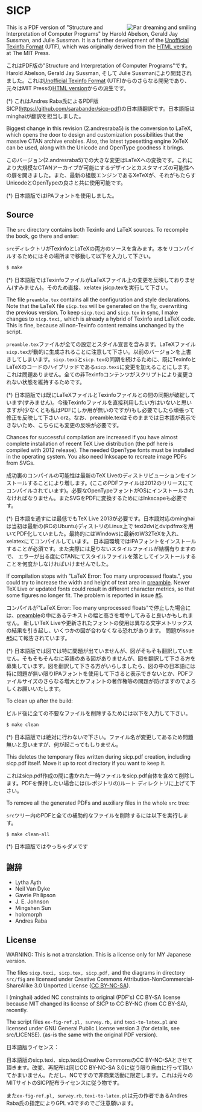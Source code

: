 SICP
====

<img src="http://sicpebook.files.wordpress.com/2013/09/dreamsmile3.png"
 alt="Par dreaming and smiling" align="right" />

This is a PDF version of "Structure and Interpretation of Computer Programs" by Harold Abelson, Gerald Jay Sussman, and Julie Sussman. It is a further development of the [Unofficial Texinfo Format](http://www.neilvandyke.org/sicp-texi/) (UTF), which was originally derived from the [HTML version](http://mitpress.mit.edu/sicp/) at The MIT Press.

これはPDF版の"Structure and Interpretation of Computer Programs"です。Harold Abelson, Gerald Jay Sussman, そして Julie Sussmanにより開発されました。これは[Unofficial Texinfo Format](http://www.neilvandyke.org/sicp-texi/) (UTF)からのさらなる開発であり、
元々はMIT Pressの[HTML version](http://mitpress.mit.edu/sicp/)からの派生です。

(*) これはAndres Raba氏によるPDF版SICP(https://github.com/sarabander/sicp-pdf)の日本語翻訳です。日本語版はminghaiが翻訳を担当しました。

Biggest change in this revision (2.andresraba5) is the conversion to LaTeX, which opens the door to design and customization possibilities that the massive CTAN archive enables. Also, the latest typesetting engine XeTeX can be used, along with the Unicode and OpenType goodness it brings.

このバージョン(2.andresraba5)での大きな変更はLaTeXへの変換です。これにより大規模なCTANアーカイブが可能にするデザインとカスタマイズの可能性への扉を開きました。また、最新の組版エンジンであるXeTeXが、それがもたらすUnicodeとOpenTypeの良さと共に使用可能です。

(*) 日本語版ではIPAフォントを使用しました。

Source
------

The `src` directory contains both Texinfo and LaTeX sources. To recompile the book, go there and enter:

`src`ディレクトリがTexinfoとLaTeXの両方のソースを含みます。本をリコンパイルするためにはその場所まで移動して以下を入力して下さい。

```bash
$ make
```

(*) 日本語版ではTexinfoファイルがLaTeXファイル上の変更を反映しておりません(すみません)。そのため直接、xelatex jsicp.texを実行して下さい。

The file `preamble.tex` contains all the configuration and style declarations. Note that the LaTeX file `sicp.tex` will be generated on the fly, overwriting the previous version. To keep `sicp.texi` and `sicp.tex` in sync, I make changes to `sicp.texi,` which is already a hybrid of Texinfo and LaTeX code. This is fine, because all non-Texinfo content remains unchanged by the script.

`preamble.tex`ファイルが全ての設定とスタイル宣言を含みます。LaTeXファイル`sicp.tex`が動的に生成されることに注意して下さい。以前のバージョンを上書きしてしまいます。`sicp.texi`と`sicp.tex`の同期を続けるために、既にTexinfoとLaTeXのコードのハイブリッドである`sicp.texi`に変更を加えることにします。これは問題ありません。全ての非Texinfoコンテンツがスクリプトにより変更されない状態を維持するためです。

(*) 日本語版では既にLaTeXファイルとTexinfoファイルとの間の同期が破綻しています(すみません)。今後Texinfoファイルを直接利用したい方はいないと思いますが(少なくとも私はPDFにしか用が無いのですが)もし必要でしたら頑張って修正を反映して下さい orz。なお、preamble.texはそのままでは日本語が表示できないため、こちらにも変更の反映が必要です。

Chances for successful compilation are increased if you have almost complete installation of recent TeX Live distribution (the pdf here is compiled with 2012 release). The needed OpenType fonts must be installed in the operating system. You also need Inkscape to recreate image PDFs from SVGs.

成功裏のコンパイルの可能性は最新のTeX Liveのディストリビューションをインストールすることにより増します。(ここのPDFファイルは2012のリリースにてコンパイルされています)。必要なOpenTypeフォントがOSにインストールされなければなりません。またSVGをPDFに変換するためにはInkscapeも必要です。

(*) 日本語を通すには最低でもTeX Live 2013が必要です。日本語対応のminghaiは当初は最新の(RCのUbuntu)ディストリのLinux上で
texi2dviとdvipdfmxを用いてPDF化していました。最終的にはWindowsに最新のW32TeXを入れ、xelatexにてコンパイルしています。
日本語環境ではIPAフォントをインストールすることが必須です。また実際には足りないスタイルファイルが結構有りますので、
エラーが出る度にCTANにてスタイルファイルを落としてインストールすることを何度かしなければいけませんでした。

If compilation stops with "LaTeX Error: Too many unprocessed floats.", you could try to increase the width and height of text area in [preamble](https://github.com/sarabander/sicp-pdf/blob/master/src/preamble.tex#L70-L71). Newer TeX Live or updated fonts could result in different character metrics, so that some figures no longer fit. The problem is reported in issue [#5](https://github.com/sarabander/sicp-pdf/issues/5).

コンパイルが"LaTeX Error: Too many unprocessed floats"で停止した場合には、[preamble](https://github.com/sarabander/sicp-pdf/blob/master/src/preamble.tex#L70-L71)の中にあるテキストの幅と高さを増やしてみると良いかもしれません。
新しいTeX Liveや更新されたフォントの使用は異なる文字メトリックスの結果を引き起し、いくつかの図が合わなくなる恐れがあります。
問題がissue [#5](https://github.com/sarabander/sicp-pdf/issues/5)にて報告されています。

(*) 日本語版では図では特に問題が出ていませんが、図がそもそも翻訳していません。そもそもそんなに英語のある図がありませんが、図を翻訳して下さる方を募集しています。図を翻訳して下さる方がいらしましたら、図の中の日本語には特に問題が無い限りIPAフォントを使用して下さると表示できないとか、PDFファイルサイズのさらなる増大とかフォントの著作権等の問題が防げますのでよろしくお願いいたします。

To clean up after the build:

ビルド後に全ての不要なファイルを削除するためには以下を入力して下さい。

```bash
$ make clean
```

(*) 日本語版では絶対に行わないで下さい。ファイル名が変更してあるため問題無いと思いますが、何が起こってもしりません。

This deletes the temporary files written during sicp.pdf creation, including sicp.pdf itself. Move it up to root directory if you want to keep it.

これはsicp.pdf作成の間に書かれた一時ファイルをsicp.pdf自体を含めて削除します。PDFを保持したい場合には(レポジトリの)ルート
ディレクトリに上げて下さい。

To remove all the generated PDFs and auxiliary files in the whole `src` tree:

`src`ツリー内のPDFと全ての補助的なファイルを削除するには以下を実行します。

```bash
$ make clean-all
```

(*) 日本語版ではやっちゃダメです

謝辞
----------------

* Lytha Ayth
* Neil Van Dyke
* Gavrie Philipson
* J. E. Johnson
* Mingshen Sun
* holomorph
* Andres Raba

License
-------

WARNING: This is not a translation. This is a license only for MY Japanese version.

The files `sicp.texi, sicp.tex, sicp.pdf,` and the diagrams in directory `src/fig` are licensed under Creative Commons Attribution-NonCommercial-ShareAlike 3.0 Unported License ([CC BY-NC-SA](http://creativecommons.org/licenses/by-nc-sa/3.0/)).

I (minghai) added NC constraints to original (PDF's) CC BY-SA license because MIT changed its license of SICP to CC BY-NC (from CC BY-SA), recently.
          
The script files `ex-fig-ref.pl, survey.rb,` and `texi-to-latex.pl` are licensed under GNU General Public License version 3 (for details, see src/LICENSE). (as-is the same with the original PDF version).

日本語版ライセンス：

日本語版のsicp.texi、sicp.texはCreative CommonsのCC BY-NC-SAとさせて頂きます。改変、再配布は同じCC BY-NC-SA 3.0に従う限り自由に行って頂いてかまいません。ただし、NCですので非商業活動に限定します。これは元々のMITサイトのSICP配布ライセンスに従う物です。

また`ex-fig-ref.pl, survey.rb,texi-to-latex.pl`は元の作者であるAndres Raba氏の指定によりGPL v3ですのでご注意願います。
